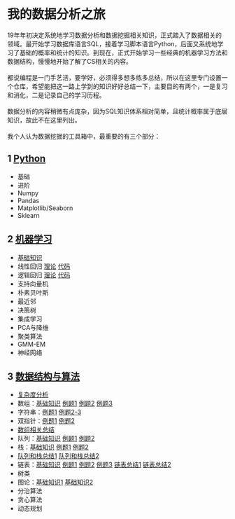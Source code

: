 # 我的数据分析之旅
19年年初决定系统地学习数据分析和数据挖掘相关知识，正式踏入了数据相关的领域。最开始学习数据库语言SQL，接着学习脚本语言Python，后面又系统地学习了基础的概率和统计的知识。到现在，正式开始学习一些经典的机器学习方法和数据结构，慢慢地开始了解了CS相关的内容。
<br><br>
都说编程是一门手艺活，要学好，必须得多想多练多总结，所以在这里专门设置一个仓库，希望能把这一路上学到的知识好好总结一下，主要目的有两个，一是复习和消化，二是记录自己的学习历程。
<br><br>
数据分析的内容稍微有点庞杂，因为SQL知识体系相对简单，且统计概率属于底层知识，故此不在这里列出。
<br><br>
我个人认为数据挖掘的工具箱中，最重要的有三个部分：
## 1 [Python](https://github.com/QuantumDriver/Hello_World/tree/master/Python)
- 基础
- 进阶
- Numpy
- Pandas
- Matplotlib/Seaborn
- Sklearn
## 2 [机器学习](https://github.com/QuantumDriver/Hello_World/tree/master/%E6%9C%BA%E5%99%A8%E5%AD%A6%E4%B9%A0)
- [基础知识](https://github.com/QuantumDriver/Hello_World/blob/master/%E6%9C%BA%E5%99%A8%E5%AD%A6%E4%B9%A0/%E6%9C%BA%E5%99%A8%E5%AD%A6%E4%B9%A0%E5%9F%BA%E7%A1%80%E6%A6%82%E5%BF%B5.ipynb)
- 线性回归 [理论](https://github.com/QuantumDriver/Hello_World/blob/master/%E6%9C%BA%E5%99%A8%E5%AD%A6%E4%B9%A0/%E7%BA%BF%E6%80%A7%E5%9B%9E%E5%BD%92.pdf) [代码](https://github.com/QuantumDriver/Hello_World/blob/master/%E6%9C%BA%E5%99%A8%E5%AD%A6%E4%B9%A0/%E7%BA%BF%E6%80%A7%E5%9B%9E%E5%BD%92%E4%BB%A3%E7%A0%81.ipynb)
- 逻辑回归 [理论](https://github.com/QuantumDriver/Hello_World/blob/master/%E6%9C%BA%E5%99%A8%E5%AD%A6%E4%B9%A0/%E9%80%BB%E8%BE%91%E5%9B%9E%E5%BD%92.pdf) [代码](https://github.com/QuantumDriver/Hello_World/blob/master/%E6%9C%BA%E5%99%A8%E5%AD%A6%E4%B9%A0/%E9%80%BB%E8%BE%91%E5%9B%9E%E5%BD%92%E4%BB%A3%E7%A0%81.ipynb)
- 支持向量机
- 朴素贝叶斯
- 最近邻
- 决策树
- 集成学习
- PCA与降维
- 聚类算法
- GMM-EM
- 神经网络
## 3 [数据结构与算法]()
- [复杂度分析](https://github.com/QuantumDriver/Hello_World/blob/master/%E6%95%B0%E6%8D%AE%E7%BB%93%E6%9E%84%E4%B8%8E%E7%AE%97%E6%B3%95/%E6%97%B6%E7%A9%BA%E9%97%B4%E5%A4%8D%E6%9D%82%E5%BA%A6.ipynb)
- 数组：[基础知识](https://github.com/QuantumDriver/Hello_World/blob/master/%E6%95%B0%E6%8D%AE%E7%BB%93%E6%9E%84%E4%B8%8E%E7%AE%97%E6%B3%95/%E6%95%B0%E7%BB%84.ipynb) [例题1](https://github.com/QuantumDriver/Hello_World/blob/master/%E6%95%B0%E6%8D%AE%E7%BB%93%E6%9E%84%E4%B8%8E%E7%AE%97%E6%B3%95/%E6%95%B0%E7%BB%84%E9%A2%98.ipynb) [例题2](https://github.com/QuantumDriver/Hello_World/blob/master/%E6%95%B0%E6%8D%AE%E7%BB%93%E6%9E%84%E4%B8%8E%E7%AE%97%E6%B3%95/%E4%BA%8C%E7%BB%B4%E6%95%B0%E7%BB%841.ipynb) [例题3](https://github.com/QuantumDriver/Hello_World/blob/master/%E6%95%B0%E6%8D%AE%E7%BB%93%E6%9E%84%E4%B8%8E%E7%AE%97%E6%B3%95/%E4%BA%8C%E7%BB%B4%E6%95%B0%E7%BB%842.ipynb)
- 字符串：[例题1](https://github.com/QuantumDriver/Hello_World/blob/master/%E6%95%B0%E6%8D%AE%E7%BB%93%E6%9E%84%E4%B8%8E%E7%AE%97%E6%B3%95/%E5%AD%97%E7%AC%A6%E4%B8%B21.ipynb) [例题2-3](https://github.com/QuantumDriver/Hello_World/blob/master/%E6%95%B0%E6%8D%AE%E7%BB%93%E6%9E%84%E4%B8%8E%E7%AE%97%E6%B3%95/%E5%AD%97%E7%AC%A6%E4%B8%B22-3.ipynb)
- 双指针：[例题1](https://github.com/QuantumDriver/Hello_World/blob/master/%E6%95%B0%E6%8D%AE%E7%BB%93%E6%9E%84%E4%B8%8E%E7%AE%97%E6%B3%95/%E5%8F%8C%E6%8C%87%E9%92%88%E6%8A%80%E5%B7%A7-1.ipynb) [例题2](https://github.com/QuantumDriver/Hello_World/blob/master/%E6%95%B0%E6%8D%AE%E7%BB%93%E6%9E%84%E4%B8%8E%E7%AE%97%E6%B3%95/%E5%8F%8C%E6%8C%87%E9%92%88%E6%8A%80%E5%B7%A7-2.ipynb)
- [数组相关总结](https://github.com/QuantumDriver/Hello_World/blob/master/%E6%95%B0%E6%8D%AE%E7%BB%93%E6%9E%84%E4%B8%8E%E7%AE%97%E6%B3%95/%E6%95%B0%E7%BB%84%E7%9B%B8%E5%85%B3%E6%80%BB%E7%BB%93.ipynb)
- 队列：[基础知识](https://github.com/QuantumDriver/Hello_World/blob/master/%E6%95%B0%E6%8D%AE%E7%BB%93%E6%9E%84%E4%B8%8E%E7%AE%97%E6%B3%95/%E9%98%9F%E5%88%97.ipynb) [例题1](https://github.com/QuantumDriver/Hello_World/blob/master/%E6%95%B0%E6%8D%AE%E7%BB%93%E6%9E%84%E4%B8%8E%E7%AE%97%E6%B3%95/%E9%98%9F%E5%88%97%E4%BE%8B%E9%A2%981.ipynb) [例题2](https://github.com/QuantumDriver/Hello_World/blob/master/%E6%95%B0%E6%8D%AE%E7%BB%93%E6%9E%84%E4%B8%8E%E7%AE%97%E6%B3%95/%E9%98%9F%E5%88%97%E4%BE%8B%E9%A2%982.ipynb)
- 栈：[基础知识](https://github.com/QuantumDriver/Hello_World/blob/master/%E6%95%B0%E6%8D%AE%E7%BB%93%E6%9E%84%E4%B8%8E%E7%AE%97%E6%B3%95/%E6%A0%88%E5%8F%8A%E4%BE%8B%E9%A2%98.ipynb) [例题1](https://github.com/QuantumDriver/Hello_World/blob/master/%E6%95%B0%E6%8D%AE%E7%BB%93%E6%9E%84%E4%B8%8E%E7%AE%97%E6%B3%95/%E6%A0%88%E4%BE%8B%E9%A2%982.ipynb) [例题2](https://github.com/QuantumDriver/Hello_World/blob/master/%E6%95%B0%E6%8D%AE%E7%BB%93%E6%9E%84%E4%B8%8E%E7%AE%97%E6%B3%95/%E6%A0%88%E4%BE%8B%E9%A2%983.ipynb)
- [队列和栈总结1](https://github.com/QuantumDriver/Hello_World/blob/master/%E6%95%B0%E6%8D%AE%E7%BB%93%E6%9E%84%E4%B8%8E%E7%AE%97%E6%B3%95/%E9%98%9F%E5%88%97%E5%92%8C%E6%A0%88%E6%80%BB%E7%BB%931.ipynb) [队列和栈总结2](https://github.com/QuantumDriver/Hello_World/blob/master/%E6%95%B0%E6%8D%AE%E7%BB%93%E6%9E%84%E4%B8%8E%E7%AE%97%E6%B3%95/%E9%98%9F%E5%88%97%E5%92%8C%E6%A0%88%E6%80%BB%E7%BB%932.ipynb)
- 链表：[基础知识](https://github.com/QuantumDriver/Hello_World/blob/master/%E6%95%B0%E6%8D%AE%E7%BB%93%E6%9E%84%E4%B8%8E%E7%AE%97%E6%B3%95/%E9%93%BE%E8%A1%A8.ipynb) [例题1](https://github.com/QuantumDriver/Hello_World/blob/master/%E6%95%B0%E6%8D%AE%E7%BB%93%E6%9E%84%E4%B8%8E%E7%AE%97%E6%B3%95/%E9%93%BE%E8%A1%A8%E4%BE%8B%E9%A2%981.ipynb) [例题2](https://github.com/QuantumDriver/Hello_World/blob/master/%E6%95%B0%E6%8D%AE%E7%BB%93%E6%9E%84%E4%B8%8E%E7%AE%97%E6%B3%95/%E9%93%BE%E8%A1%A8%E4%BE%8B%E9%A2%982.ipynb) [例题3](https://github.com/QuantumDriver/Hello_World/blob/master/%E6%95%B0%E6%8D%AE%E7%BB%93%E6%9E%84%E4%B8%8E%E7%AE%97%E6%B3%95/%E9%93%BE%E8%A1%A8%E4%BE%8B%E9%A2%983.ipynb) [链表总结1](https://github.com/QuantumDriver/Hello_World/blob/master/%E6%95%B0%E6%8D%AE%E7%BB%93%E6%9E%84%E4%B8%8E%E7%AE%97%E6%B3%95/%E9%93%BE%E8%A1%A8%E4%BE%8B%E9%A2%981.ipynb) [链表总结2](https://github.com/QuantumDriver/Hello_World/blob/master/%E6%95%B0%E6%8D%AE%E7%BB%93%E6%9E%84%E4%B8%8E%E7%AE%97%E6%B3%95/%E9%93%BE%E8%A1%A8%E5%B0%8F%E7%BB%932.ipynb)
- 树类
- 图论：[基础知识1](https://github.com/QuantumDriver/Hello_World/blob/master/%E6%95%B0%E6%8D%AE%E7%BB%93%E6%9E%84%E4%B8%8E%E7%AE%97%E6%B3%95/%E5%9B%BE%E8%AE%BA1.ipynb) [基础知识2](https://github.com/QuantumDriver/Hello_World/blob/master/%E6%95%B0%E6%8D%AE%E7%BB%93%E6%9E%84%E4%B8%8E%E7%AE%97%E6%B3%95/%E5%9B%BE%E8%AE%BA2.ipynb)
- 分治算法
- 贪心算法
- 动态规划
